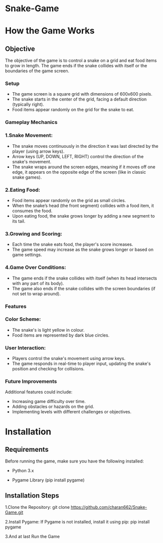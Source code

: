 # Snake-Game
# How the Game Works

## Objective

The objective of the game is to control a snake on a grid and eat food items to grow in length. The game ends if the snake collides with itself or the boundaries of the game screen.

### Setup 

- The game screen is a square grid with dimensions of 600x600 pixels.
- The snake starts in the center of the grid, facing a default direction (typically right).
- Food items appear randomly on the grid for the snake to eat.

### Gameplay Mechanics

 ### 1.Snake Movement:

 - The snake moves continuously in the direction it was last directed by the player (using arrow keys).
 - Arrow keys (UP, DOWN, LEFT, RIGHT) control the direction of the snake's movement.
 - The snake wraps around the screen edges, meaning if it moves off one edge, it appears on the opposite edge of the screen (like in classic snake games).

 ### 2.Eating Food:

 - Food items appear randomly on the grid as small circles.
 - When the snake’s head (the front segment) collides with a food item, it consumes the food.
 - Upon eating food, the snake grows longer by adding a new segment to its tail.

 ### 3.Growing and Scoring:

 - Each time the snake eats food, the player's score increases.
 - The game speed may increase as the snake grows longer or based on game settings.

 ### 4.Game Over Conditions:

 - The game ends if the snake collides with itself (when its head intersects with any part of its body).
 - The game also ends if the snake collides with the screen boundaries (if not set to wrap around).

### Features

###  Color Scheme:

- The snake's is light yellow in colour.
- Food items are represented by dark blue circles.

###  User Interaction:

- Players control the snake's movement using arrow keys.
- The game responds in real-time to player input, updating the snake's position and checking for collisions.

### Future Improvements

Additional features could include:
- Increasing game difficulty over time.
- Adding obstacles or hazards on the grid.
- Implementing levels with different challenges or objectives.

# Installation

## Requirements

Before running the game, make sure you have the following installed:

- Python 3.x

- Pygame Library (pip install pygame)

## Installation Steps

1.Clone the Repository: git clone https://github.com/charan662/Snake-Game.git

2.Install Pygame: If Pygame is not installed, install it using pip: pip install pygame

3.And at last Run the Game
